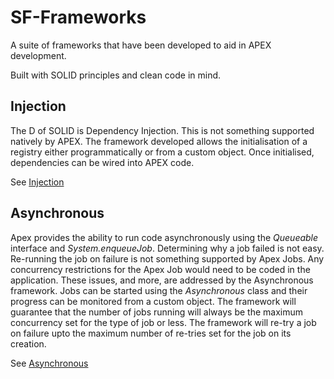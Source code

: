 # SF-Frameworks
A suite of frameworks that have been developed to aid in APEX development.

Built with SOLID principles and clean code in mind.

## Injection
The D of SOLID is Dependency Injection. This is not something supported natively by APEX. The framework developed
allows the initialisation of a registry either programmatically or from a custom object. Once initialised, dependencies
can be wired into APEX code.

See [Injection](source/injection/README.md)

## Asynchronous
Apex provides the ability to run code asynchronously using the _Queueable_ interface and _System.enqueueJob_.
Determining why a job failed is not easy. Re-running the job on failure is not something supported
by Apex Jobs. Any concurrency restrictions for the Apex Job would need to be coded in the application.
These issues, and more, are addressed by the Asynchronous framework. Jobs can be started
using the _Asynchronous_ class and their progress can be monitored from a custom object. The framework
will guarantee that the number of jobs running will always be the maximum concurrency set for the type
of job or less. The framework will re-try a job on failure upto the maximum number of re-tries set for
the job on its creation.

See [Asynchronous](source/asynchronous/README.md)


